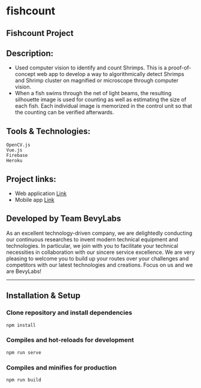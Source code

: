 # fishcount
## Fishcount Project

##  Description: 
   -  Used computer vision to identify and count Shrimps. This is a proof-of-concept web  app to develop a way to algorithmically detect Shrimps and Shrimp cluster on magnified or  microscope through computer vision.
   -  When a fish swims through the net of light beams, the resulting silhouette image is used for counting as well as estimating the size of each fish. Each individual image is memorized in the control unit so that the counting can be verified afterwards.

## Tools & Technologies: 
    OpenCV.js
    Vue.js
    Firebase
    Heroku
    
##  Project links: 
   -  Web application [Link](https://fishcount.firebaseapp.com/)
   -  Mobile app [Link](https://play.google.com/store/apps/details?id=org.bevylabs.shrimpvision&hl=en_IN)
    

## Developed by  Team BevyLabs

As an excellent technology-driven company, we are delightedly conducting our continuous researches to invent modern technical equipment and technologies. In particular, we join with you to facilitate your technical necessities in collaboration with our 
sincere service excellence. We are very pleasing to welcome you to build up your routes over your challenges and competitors with 
our latest technologies and creations. Focus on us and we are BevyLabs!

---

## Installation & Setup

### Clone repository and install dependencies

```
npm install
```

### Compiles and hot-reloads for development

```
npm run serve
```

### Compiles and minifies for production

```
npm run build
```
